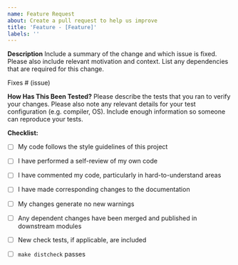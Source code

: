 ```yaml
---
name: Feature Request
about: Create a pull request to help us improve
title: 'Feature - [Feature]'
labels: ''
---
```


**Description**
Include a summary of the change and which issue is fixed. Please also include
relevant motivation and context. List any dependencies that are required for
this change.

Fixes # (issue)

**How Has This Been Tested?**
Please describe the tests that you ran to verify your changes. Please also note
any relevant details for your test configuration (e.g. compiler, OS).  Include
enough information so someone can reproduce your tests.

**Checklist:**
- [ ] My code follows the style guidelines of this project
- [ ] I have performed a self-review of my own code
- [ ] I have commented my code, particularly in hard-to-understand areas
- [ ] I have made corresponding changes to the documentation
- [ ] My changes generate no new warnings
- [ ] Any dependent changes have been merged and published in downstream modules
- [ ] New check tests, if applicable, are included
- [ ] `make distcheck` passes

